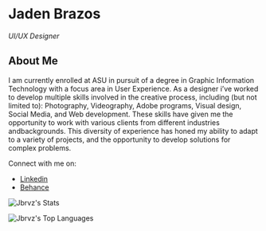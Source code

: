 # Jaden Brazos
*UI/UX Designer*

## About Me
I am currently enrolled at ASU in pursuit of a degree in Graphic Information Technology with a focus area in User Experience. As a designer i’ve worked to develop multiple       skills involved in the creative process, including (but not limited to): Photography, Videography, Adobe programs, Visual design, Social Media, and Web development. These        skills have given me the opportunity to work with various clients from different industries andbackgrounds. This diversity of experience has honed my ability to adapt to a       variety of projects, and the opportunity to develop solutions for complex problems.



Connect with me on:
- [Linkedin](https://www.linkedin.com/in/jbrvz/)
- [Behance](https://www.behance.net/Jbrzzs)


![Jbrvz's Stats](https://github-readme-stats.vercel.app/api?username=Jbrvz&theme=gotham&show_icons=true&hide_border=true&count_private=true)

  ![Jbrvz's Top Languages](https://github-readme-stats.vercel.app/api/top-langs/?username=Jbrvz&theme=gotham&show_icons=true&hide_border=true&layout=compact)


